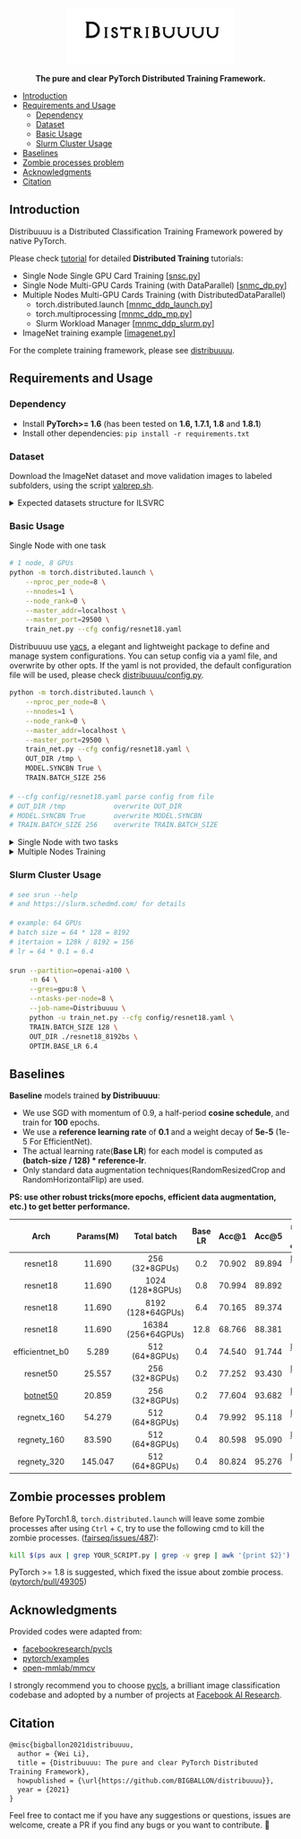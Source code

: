<div align="center">
<img src="./images/logo.png" width="300px">

**The pure and clear PyTorch Distributed Training Framework.**

</div>

* [Introduction](#introduction)
* [Requirements and Usage](#requirements-and-usage)
  * [Dependency](#dependency)
  * [Dataset](#dataset)
  * [Basic Usage](#basic-usage)
  * [Slurm Cluster Usage](#slurm-cluster-usage)
* [Baselines](#baselines)
* [Zombie processes problem](#zombie-processes-problem)
* [Acknowledgments](#acknowledgments)
* [Citation](#citation)

## Introduction


Distribuuuu is a Distributed Classification Training Framework powered by native PyTorch.

Please check [tutorial](./tutorial/) for detailed **Distributed Training** tutorials:

- Single Node Single GPU Card Training [[snsc.py](./tutorial/snsc.py)]
- Single Node Multi-GPU Cards Training (with DataParallel) [[snmc_dp.py](./tutorial/snmc_dp.py)]
- Multiple Nodes Multi-GPU Cards Training (with DistributedDataParallel)
    - torch.distributed.launch [[mnmc_ddp_launch.py](./tutorial/mnmc_ddp_launch.py)]
    - torch.multiprocessing [[mnmc_ddp_mp.py](./tutorial/mnmc_ddp_mp.py)]
    - Slurm Workload Manager [[mnmc_ddp_slurm.py](./tutorial/mnmc_ddp_slurm.py)]
- ImageNet training example [[imagenet.py](./tutorial/imagenet.py)]

For the complete training framework, please see [distribuuuu](./distribuuuu/). 

## Requirements and Usage

### Dependency

- Install **PyTorch>= 1.6** (has been tested on **1.6, 1.7.1, 1.8** and **1.8.1**)
- Install other dependencies: ``pip install -r requirements.txt``

### Dataset

Download the ImageNet dataset and move validation images to labeled subfolders, using the script [valprep.sh](https://raw.githubusercontent.com/soumith/imagenetloader.torch/master/valprep.sh). 



<details>
  <summary>Expected datasets structure for ILSVRC</summary>

``` 
ILSVRC
|_ train
|  |_ n01440764
|  |_ ...
|  |_ n15075141
|_ val
|  |_ n01440764
|  |_ ...
|  |_ n15075141
|_ ...
```

Create a directory containing symlinks:

``` bash
mkdir -p /path/to/distribuuuu/data
```

Symlink ILSVRC:

``` bash
ln -s /path/to/ILSVRC /path/to/distribuuuu/data/ILSVRC
```

</details>



### Basic Usage

Single Node with one task


``` bash
# 1 node, 8 GPUs
python -m torch.distributed.launch \
    --nproc_per_node=8 \
    --nnodes=1 \
    --node_rank=0 \
    --master_addr=localhost \
    --master_port=29500 \
    train_net.py --cfg config/resnet18.yaml
```

Distribuuuu use [yacs](https://github.com/rbgirshick/yacs), a elegant and lightweight package to define and manage system configurations.
You can setup config via a yaml file, and overwrite by other opts. If the yaml is not provided, the default configuration file will be used, please check [distribuuuu/config.py](./distribuuuu/config.py).

```bash
python -m torch.distributed.launch \
    --nproc_per_node=8 \
    --nnodes=1 \
    --node_rank=0 \
    --master_addr=localhost \
    --master_port=29500 \
    train_net.py --cfg config/resnet18.yaml \
    OUT_DIR /tmp \
    MODEL.SYNCBN True \
    TRAIN.BATCH_SIZE 256

# --cfg config/resnet18.yaml parse config from file
# OUT_DIR /tmp            overwrite OUT_DIR
# MODEL.SYNCBN True       overwrite MODEL.SYNCBN
# TRAIN.BATCH_SIZE 256    overwrite TRAIN.BATCH_SIZE
```


<details>
  <summary>Single Node with two tasks</summary>


```bash
# 1 node, 2 task, 4 GPUs per task (8GPUs)
# task 1:
CUDA_VISIBLE_DEVICES=0,1,2,3 python -m torch.distributed.launch \
    --nproc_per_node=4 \
    --nnodes=2 \
    --node_rank=0 \
    --master_addr=localhost \
    --master_port=29500 \
    train_net.py --cfg config/resnet18.yaml

# task 2:
CUDA_VISIBLE_DEVICES=4,5,6,7 python -m torch.distributed.launch \
    --nproc_per_node=4 \
    --nnodes=2 \
    --node_rank=1 \
    --master_addr=localhost \
    --master_port=29500 \
    train_net.py --cfg config/resnet18.yaml
```

</details>

<details>
  <summary>Multiple Nodes Training</summary>

```bash
# 2 node, 8 GPUs per node (16GPUs)
# node 1:
python -m torch.distributed.launch \
    --nproc_per_node=8 \
    --nnodes=2 \
    --node_rank=0 \
    --master_addr="10.198.189.10" \
    --master_port=29500 \
    train_net.py --cfg config/resnet18.yaml

# node 2:
python -m torch.distributed.launch \
    --nproc_per_node=8 \
    --nnodes=2 \
    --node_rank=1 \
    --master_addr="10.198.189.10" \
    --master_port=29500 \
    train_net.py --cfg config/resnet18.yaml
```

</details>

### Slurm Cluster Usage

```bash
# see srun --help 
# and https://slurm.schedmd.com/ for details

# example: 64 GPUs
# batch size = 64 * 128 = 8192
# itertaion = 128k / 8192 = 156 
# lr = 64 * 0.1 = 6.4

srun --partition=openai-a100 \
     -n 64 \
     --gres=gpu:8 \
     --ntasks-per-node=8 \
     --job-name=Distribuuuu \
     python -u train_net.py --cfg config/resnet18.yaml \
     TRAIN.BATCH_SIZE 128 \
     OUT_DIR ./resnet18_8192bs \
     OPTIM.BASE_LR 6.4
```

## Baselines

**Baseline** models trained **by Distribuuuu**:

- We use SGD with momentum of 0.9, a half-period **cosine schedule**, and train for **100** epochs.
- We use a **reference learning rate** of **0.1** and a weight decay of **5e-5** (1e-5 For EfficientNet).
- The actual learning rate(**Base LR**) for each model is computed as **(batch-size / 128) * reference-lr**.
- Only standard data augmentation techniques(RandomResizedCrop and RandomHorizontalFlip) are used.

**PS: use other robust tricks(more epochs, efficient data augmentation, etc.) to get better performance.**


|                     Arch                     | Params(M) |    Total batch     | Base LR | Acc@1  | Acc@5  |                                                           model / config                                                           |
| :------------------------------------------: | :-------: | :----------------: | :-----: | :----: | :----: | :--------------------------------------------------------------------------------------------------------------------------------: |
|                   resnet18                   |  11.690   |   256 (32*8GPUs)   |   0.2   | 70.902 | 89.894 |    [Drive](https://drive.google.com/file/d/18a6QFc_DoTHo3TWkN_EsptyGmhF97sVw/view?usp=sharing) / [cfg](./config/resnet18.yaml)     |
|                   resnet18                   |  11.690   |  1024 (128*8GPUs)  |   0.8   | 70.994 | 89.892 |                                                                                                                                    |
|                   resnet18                   |  11.690   | 8192 (128*64GPUs)  |   6.4   | 70.165 | 89.374 |                                                                                                                                    |
|                   resnet18                   |  11.690   | 16384 (256*64GPUs) |  12.8   | 68.766 | 88.381 |                                                                                                                                    |
|               efficientnet_b0                |   5.289   |   512 (64*8GPUs)   |   0.4   | 74.540 | 91.744 | [Drive](https://drive.google.com/file/d/1nSLQBBRKnAJYdoFhUUVsV8qI5270ooq3/view?usp=sharing) / [cfg](./config/efficientnet_b0.yaml) |
|                   resnet50                   |  25.557   |   256 (32*8GPUs)   |   0.2   | 77.252 | 93.430 |    [Drive](https://drive.google.com/file/d/1rUY1mSYTxe7jWzzcWrreg398tbSNXtnv/view?usp=sharing) / [cfg](./config/resnet50.yaml)     |
| [botnet50](https://arxiv.org/abs/2101.11605) |  20.859   |   256 (32*8GPUs)   |   0.2   | 77.604 | 93.682 |    [Drive](https://drive.google.com/file/d/1-jvhJaMyy-KziAuFnmt5rkoZrm5364UF/view?usp=sharing) / [cfg](./config/botnet50.yaml)     |
|                 regnetx_160                  |  54.279   |   512 (64*8GPUs)   |   0.4   | 79.992 | 95.118 |   [Drive](https://drive.google.com/file/d/1w2LtMKiLHwz27fJOmymQmPCX1yPDuPsm/view?usp=sharing) / [cfg](./config/regnetx_160.yaml)   |
|                 regnety_160                  |  83.590   |   512 (64*8GPUs)   |   0.4   | 80.598 | 95.090 |   [Drive](https://drive.google.com/file/d/1dmD94jeZCaYLI9DhbMN0V1uG6_KHkx_o/view?usp=sharing) / [cfg](./config/regnety_160.yaml)   |
|                 regnety_320                  |  145.047  |   512 (64*8GPUs)   |   0.4   | 80.824 | 95.276 |   [Drive](https://drive.google.com/file/d/1pVbSy4YSlWBra1C2NLTNwJkk_zOTomZg/view?usp=sharing) / [cfg](./config/regnety_320.yaml)   |
## Zombie processes problem


Before PyTorch1.8, ``torch.distributed.launch`` will leave some zombie processes after using  ``Ctrl`` + ``C``, try to use the following cmd to kill the zombie processes. ([fairseq/issues/487](https://github.com/pytorch/fairseq/issues/487)):

```bash
kill $(ps aux | grep YOUR_SCRIPT.py | grep -v grep | awk '{print $2}')
```

PyTorch >= 1.8 is suggested, which fixed the issue about zombie process. ([pytorch/pull/49305](https://github.com/pytorch/pytorch/pull/49305))


## Acknowledgments

Provided codes were adapted from:

- [facebookresearch/pycls](https://github.com/facebookresearch/pycls)
- [pytorch/examples](https://github.com/pytorch/examples/)
- [open-mmlab/mmcv](https://github.com/open-mmlab/mmcv)

I strongly recommend you to choose [pycls](https://github.com/facebookresearch/pycls), a brilliant image classification codebase and adopted by a number of projects at [Facebook AI Research](https://github.com/facebookresearch).



## Citation

```
@misc{bigballon2021distribuuuu,
  author = {Wei Li},
  title = {Distribuuuu: The pure and clear PyTorch Distributed Training Framework},
  howpublished = {\url{https://github.com/BIGBALLON/distribuuuu}},
  year = {2021}
}
```

Feel free to contact me if you have any suggestions or questions, issues are welcome,
create a PR if you find any bugs or you want to contribute. :cake:
